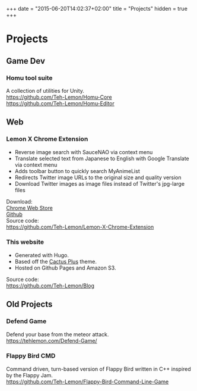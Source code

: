 +++
date = "2015-06-20T14:02:37+02:00"
title = "Projects"
hidden = true
+++
# Projects

## Game Dev

### Homu tool suite

A collection of utilities for Unity.  
<https://github.com/Teh-Lemon/Homu-Core>  
<https://github.com/Teh-Lemon/Homu-Editor>

## Web

### Lemon X Chrome Extension

* Reverse image search with SauceNAO via context menu
* Translate selected text from Japanese to English with Google Translate via context menu  
* Adds toolbar button to quickly search MyAnimeList  
* Redirects Twitter image URLs to the original size and quality version
* Download Twitter images as image files instead of Twitter's jpg-large files

Download:  
[Chrome Web Store](https://chrome.google.com/webstore/detail/lemon-x/chdldhicokpngnfcmbgmgleipomcojfi)  
[Github](https://github.com/Teh-Lemon/Lemon-X-Chrome-Extension/releases)  
Source code:  
<https://github.com/Teh-Lemon/Lemon-X-Chrome-Extension>

### This website

* Generated with Hugo. 
* Based off the [Cactus Plus](https://github.com/nodejh/hugo-theme-cactus-plus) theme.
* Hosted on Github Pages and Amazon S3.  

Source code:  
<https://github.com/Teh-Lemon/Blog>

## Old Projects

### Defend Game

Defend your base from the meteor attack.  
<https://tehlemon.com/Defend-Game/>

### Flappy Bird CMD

Command driven, turn-based version of Flappy Bird written in C++ inspired by the Flappy Jam.  
<https://github.com/Teh-Lemon/Flappy-Bird-Command-Line-Game>